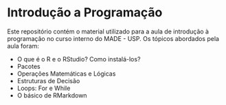 # Introdução a Programação
Este repositório contém o material utilizado para a aula de introdução à programação no curso interno do MADE - USP.
Os tópicos abordados pela aula foram:
<ul>
  <li> O que é o R e o RStudio? Como instalá-los? </li>
  <li> Pacotes </li>
  <li> Operações Matemáticas e Lógicas </li>
  <li> Estruturas de Decisão </li>
  <li> Loops: For e While </li>
  <li> O básico de RMarkdown </li>
</ul>
